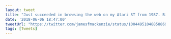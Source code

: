 ```yaml
---
layout: tweet
title: "Just succeeded in browsing the web on my Atari ST from 1987. Big milestone! #retrocomputing"
date: '2018-06-06 18:47:00'
tweetUrl: "https://twitter.com/jamesfmackenzie/status/1004495104885886978"
tags: [Tweets]
---
```


